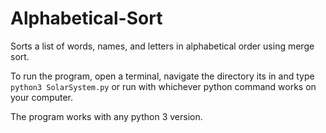 # Alphabetical-Sort
Sorts a list of words, names, and letters in alphabetical order using merge sort.

To run the program, open a terminal, navigate the directory its in and type `python3 SolarSystem.py` or run with whichever python command works on your computer.

The program works with any python 3 version.
